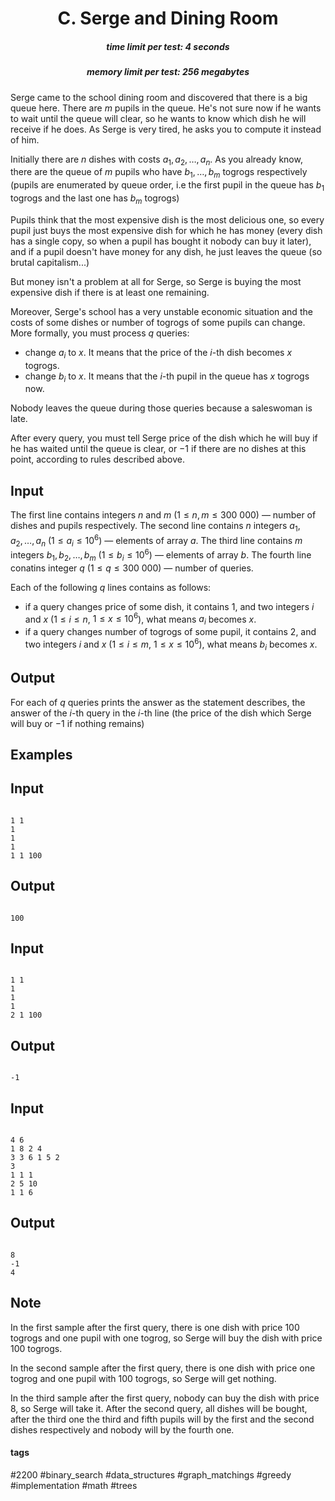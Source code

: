 <h1 style='text-align: center;'> C. Serge and Dining Room</h1>

<h5 style='text-align: center;'>time limit per test: 4 seconds</h5>
<h5 style='text-align: center;'>memory limit per test: 256 megabytes</h5>

Serge came to the school dining room and discovered that there is a big queue here. There are $m$ pupils in the queue. He's not sure now if he wants to wait until the queue will clear, so he wants to know which dish he will receive if he does. As Serge is very tired, he asks you to compute it instead of him.

Initially there are $n$ dishes with costs $a_1, a_2, \ldots, a_n$. As you already know, there are the queue of $m$ pupils who have $b_1, \ldots, b_m$ togrogs respectively (pupils are enumerated by queue order, i.e the first pupil in the queue has $b_1$ togrogs and the last one has $b_m$ togrogs)

Pupils think that the most expensive dish is the most delicious one, so every pupil just buys the most expensive dish for which he has money (every dish has a single copy, so when a pupil has bought it nobody can buy it later), and if a pupil doesn't have money for any dish, he just leaves the queue (so brutal capitalism...)

But money isn't a problem at all for Serge, so Serge is buying the most expensive dish if there is at least one remaining.

Moreover, Serge's school has a very unstable economic situation and the costs of some dishes or number of togrogs of some pupils can change. More formally, you must process $q$ queries:

* change $a_i$ to $x$. It means that the price of the $i$-th dish becomes $x$ togrogs.
* change $b_i$ to $x$. It means that the $i$-th pupil in the queue has $x$ togrogs now.

Nobody leaves the queue during those queries because a saleswoman is late.

After every query, you must tell Serge price of the dish which he will buy if he has waited until the queue is clear, or $-1$ if there are no dishes at this point, according to rules described above.

## Input

The first line contains integers $n$ and $m$ ($1 \leq n, m \leq 300\ 000$) — number of dishes and pupils respectively. The second line contains $n$ integers $a_1, a_2, \ldots, a_n$ ($1 \leq a_i \leq 10^{6}$) — elements of array $a$. The third line contains $m$ integers $b_1, b_2, \ldots, b_{m}$ ($1 \leq b_i \leq 10^{6}$) — elements of array $b$. The fourth line conatins integer $q$ ($1 \leq q \leq 300\ 000$) — number of queries.

Each of the following $q$ lines contains as follows: 

* if a query changes price of some dish, it contains $1$, and two integers $i$ and $x$ ($1 \leq i \leq n$, $1 \leq x \leq 10^{6}$), what means $a_i$ becomes $x$.
* if a query changes number of togrogs of some pupil, it contains $2$, and two integers $i$ and $x$ ($1 \leq i \leq m$, $1 \leq x \leq 10^{6}$), what means $b_i$ becomes $x$.
## Output

For each of $q$ queries prints the answer as the statement describes, the answer of the $i$-th query in the $i$-th line (the price of the dish which Serge will buy or $-1$ if nothing remains)

## Examples

## Input


```

1 1
1
1
1
1 1 100

```
## Output


```

100

```
## Input


```

1 1
1
1
1
2 1 100

```
## Output


```

-1

```
## Input


```

4 6
1 8 2 4
3 3 6 1 5 2
3
1 1 1
2 5 10
1 1 6

```
## Output


```

8
-1
4

```
## Note

In the first sample after the first query, there is one dish with price $100$ togrogs and one pupil with one togrog, so Serge will buy the dish with price $100$ togrogs.

In the second sample after the first query, there is one dish with price one togrog and one pupil with $100$ togrogs, so Serge will get nothing.

In the third sample after the first query, nobody can buy the dish with price $8$, so Serge will take it. After the second query, all dishes will be bought, after the third one the third and fifth pupils will by the first and the second dishes respectively and nobody will by the fourth one.



#### tags 

#2200 #binary_search #data_structures #graph_matchings #greedy #implementation #math #trees 